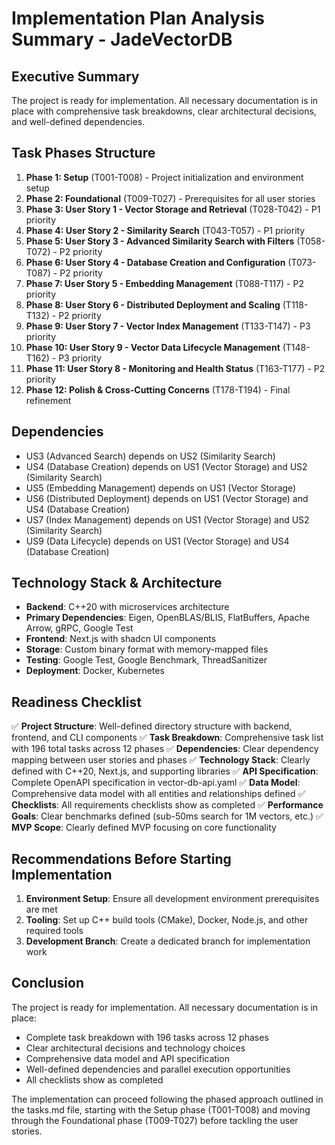 # Implementation Plan Analysis Summary - JadeVectorDB

## Executive Summary

The project is ready for implementation. All necessary documentation is in place with comprehensive task breakdowns, clear architectural decisions, and well-defined dependencies.

## Task Phases Structure

1. **Phase 1: Setup** (T001-T008) - Project initialization and environment setup
2. **Phase 2: Foundational** (T009-T027) - Prerequisites for all user stories
3. **Phase 3: User Story 1 - Vector Storage and Retrieval** (T028-T042) - P1 priority
4. **Phase 4: User Story 2 - Similarity Search** (T043-T057) - P1 priority
5. **Phase 5: User Story 3 - Advanced Similarity Search with Filters** (T058-T072) - P2 priority
6. **Phase 6: User Story 4 - Database Creation and Configuration** (T073-T087) - P2 priority
7. **Phase 7: User Story 5 - Embedding Management** (T088-T117) - P2 priority
8. **Phase 8: User Story 6 - Distributed Deployment and Scaling** (T118-T132) - P2 priority
9. **Phase 9: User Story 7 - Vector Index Management** (T133-T147) - P3 priority
10. **Phase 10: User Story 9 - Vector Data Lifecycle Management** (T148-T162) - P3 priority
11. **Phase 11: User Story 8 - Monitoring and Health Status** (T163-T177) - P2 priority
12. **Phase 12: Polish & Cross-Cutting Concerns** (T178-T194) - Final refinement

## Dependencies

- US3 (Advanced Search) depends on US2 (Similarity Search)
- US4 (Database Creation) depends on US1 (Vector Storage) and US2 (Similarity Search)
- US5 (Embedding Management) depends on US1 (Vector Storage)
- US6 (Distributed Deployment) depends on US1 (Vector Storage) and US4 (Database Creation)
- US7 (Index Management) depends on US1 (Vector Storage) and US2 (Similarity Search)
- US9 (Data Lifecycle) depends on US1 (Vector Storage) and US4 (Database Creation)

## Technology Stack & Architecture

- **Backend**: C++20 with microservices architecture
- **Primary Dependencies**: Eigen, OpenBLAS/BLIS, FlatBuffers, Apache Arrow, gRPC, Google Test
- **Frontend**: Next.js with shadcn UI components
- **Storage**: Custom binary format with memory-mapped files
- **Testing**: Google Test, Google Benchmark, ThreadSanitizer
- **Deployment**: Docker, Kubernetes

## Readiness Checklist

✅ **Project Structure**: Well-defined directory structure with backend, frontend, and CLI components
✅ **Task Breakdown**: Comprehensive task list with 196 total tasks across 12 phases
✅ **Dependencies**: Clear dependency mapping between user stories and phases
✅ **Technology Stack**: Clearly defined with C++20, Next.js, and supporting libraries
✅ **API Specification**: Complete OpenAPI specification in vector-db-api.yaml
✅ **Data Model**: Comprehensive data model with all entities and relationships defined
✅ **Checklists**: All requirements checklists show as completed
✅ **Performance Goals**: Clear benchmarks defined (sub-50ms search for 1M vectors, etc.)
✅ **MVP Scope**: Clearly defined MVP focusing on core functionality

## Recommendations Before Starting Implementation

1. **Environment Setup**: Ensure all development environment prerequisites are met
2. **Tooling**: Set up C++ build tools (CMake), Docker, Node.js, and other required tools
3. **Development Branch**: Create a dedicated branch for implementation work

## Conclusion

The project is ready for implementation. All necessary documentation is in place:
- Complete task breakdown with 196 tasks across 12 phases
- Clear architectural decisions and technology choices
- Comprehensive data model and API specification
- Well-defined dependencies and parallel execution opportunities
- All checklists show as completed

The implementation can proceed following the phased approach outlined in the tasks.md file, starting with the Setup phase (T001-T008) and moving through the Foundational phase (T009-T027) before tackling the user stories.